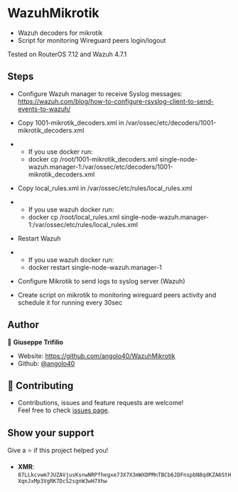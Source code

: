 # WazuhMikrotik
- Wazuh decoders for mikrotik
- Script for monitoring Wireguard peers login/logout

Tested on RouterOS 7.12 and Wazuh 4.7.1

## Steps
- Configure Wazuh manager to receive Syslog messages:
https://wazuh.com/blog/how-to-configure-rsyslog-client-to-send-events-to-wazuh/

- Copy 1001-mikrotik_decoders.xml in /var/ossec/etc/decoders/1001-mikrotik_decoders.xml
- - If you use docker run:
  - docker cp /root/1001-mikrotik_decoders.xml single-node-wazuh.manager-1:/var/ossec/etc/decoders/1001-mikrotik_decoders.xml
- Copy local_rules.xml in /var/ossec/etc/rules/local_rules.xml
- - If you use wazuh docker run:
  - docker cp /root/local_rules.xml single-node-wazuh.manager-1:/var/ossec/etc/rules/local_rules.xml
- Restart Wazuh
- - If you use wazuh docker run:
  - docker restart single-node-wazuh.manager-1
- Configure Mikrotik to send logs to syslog server (Wazuh)
- Create script on mikrotik to monitoring wireguard peers activity and schedule it for running every 30sec

## Author

👤 **Giuseppe Trifilio**

* Website: https://github.com/angolo40/WazuhMikrotik
* Github: [@angolo40](https://github.com/angolo40)
  
## 🤝 Contributing

- Contributions, issues and feature requests are welcome!<br />Feel free to check [issues page](https://github.com/angolo40/WazuhMikrotik).
## Show your support

Give a ⭐️ if this project helped you!
- **XMR**: `87LLkcvwm7JUZAVjusKsnwNRPfhegxe73X7X3mWXDPMnTBCb6JDFnspbN8qdKZA6StHXqnJxMp3VgRK7DcS2sgnW3wH7Xhw`

